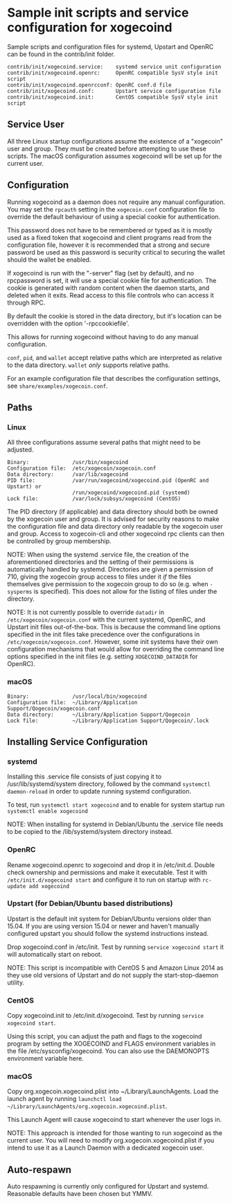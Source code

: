 Sample init scripts and service configuration for xogecoind
==========================================================

Sample scripts and configuration files for systemd, Upstart and OpenRC
can be found in the contrib/init folder.

    contrib/init/xogecoind.service:    systemd service unit configuration
    contrib/init/xogecoind.openrc:     OpenRC compatible SysV style init script
    contrib/init/xogecoind.openrcconf: OpenRC conf.d file
    contrib/init/xogecoind.conf:       Upstart service configuration file
    contrib/init/xogecoind.init:       CentOS compatible SysV style init script

Service User
---------------------------------

All three Linux startup configurations assume the existence of a "xogecoin" user
and group.  They must be created before attempting to use these scripts.
The macOS configuration assumes xogecoind will be set up for the current user.

Configuration
---------------------------------

Running xogecoind as a daemon does not require any manual configuration. You may
set the `rpcauth` setting in the `xogecoin.conf` configuration file to override
the default behaviour of using a special cookie for authentication.

This password does not have to be remembered or typed as it is mostly used
as a fixed token that xogecoind and client programs read from the configuration
file, however it is recommended that a strong and secure password be used
as this password is security critical to securing the wallet should the
wallet be enabled.

If xogecoind is run with the "-server" flag (set by default), and no rpcpassword is set,
it will use a special cookie file for authentication. The cookie is generated with random
content when the daemon starts, and deleted when it exits. Read access to this file
controls who can access it through RPC.

By default the cookie is stored in the data directory, but it's location can be overridden
with the option '-rpccookiefile'.

This allows for running xogecoind without having to do any manual configuration.

`conf`, `pid`, and `wallet` accept relative paths which are interpreted as
relative to the data directory. `wallet` *only* supports relative paths.

For an example configuration file that describes the configuration settings,
see `share/examples/xogecoin.conf`.

Paths
---------------------------------

### Linux

All three configurations assume several paths that might need to be adjusted.

    Binary:              /usr/bin/xogecoind
    Configuration file:  /etc/xogecoin/xogecoin.conf
    Data directory:      /var/lib/xogecoind
    PID file:            /var/run/xogecoind/xogecoind.pid (OpenRC and Upstart) or
                         /run/xogecoind/xogecoind.pid (systemd)
    Lock file:           /var/lock/subsys/xogecoind (CentOS)

The PID directory (if applicable) and data directory should both be owned by the
xogecoin user and group. It is advised for security reasons to make the
configuration file and data directory only readable by the xogecoin user and
group. Access to xogecoin-cli and other xogecoind rpc clients can then be
controlled by group membership.

NOTE: When using the systemd .service file, the creation of the aforementioned
directories and the setting of their permissions is automatically handled by
systemd. Directories are given a permission of 710, giving the xogecoin group
access to files under it _if_ the files themselves give permission to the
xogecoin group to do so (e.g. when `-sysperms` is specified). This does not allow
for the listing of files under the directory.

NOTE: It is not currently possible to override `datadir` in
`/etc/xogecoin/xogecoin.conf` with the current systemd, OpenRC, and Upstart init
files out-of-the-box. This is because the command line options specified in the
init files take precedence over the configurations in
`/etc/xogecoin/xogecoin.conf`. However, some init systems have their own
configuration mechanisms that would allow for overriding the command line
options specified in the init files (e.g. setting `XOGECOIND_DATADIR` for
OpenRC).

### macOS

    Binary:              /usr/local/bin/xogecoind
    Configuration file:  ~/Library/Application Support/Qogecoin/xogecoin.conf
    Data directory:      ~/Library/Application Support/Qogecoin
    Lock file:           ~/Library/Application Support/Qogecoin/.lock

Installing Service Configuration
-----------------------------------

### systemd

Installing this .service file consists of just copying it to
/usr/lib/systemd/system directory, followed by the command
`systemctl daemon-reload` in order to update running systemd configuration.

To test, run `systemctl start xogecoind` and to enable for system startup run
`systemctl enable xogecoind`

NOTE: When installing for systemd in Debian/Ubuntu the .service file needs to be copied to the /lib/systemd/system directory instead.

### OpenRC

Rename xogecoind.openrc to xogecoind and drop it in /etc/init.d.  Double
check ownership and permissions and make it executable.  Test it with
`/etc/init.d/xogecoind start` and configure it to run on startup with
`rc-update add xogecoind`

### Upstart (for Debian/Ubuntu based distributions)

Upstart is the default init system for Debian/Ubuntu versions older than 15.04. If you are using version 15.04 or newer and haven't manually configured upstart you should follow the systemd instructions instead.

Drop xogecoind.conf in /etc/init.  Test by running `service xogecoind start`
it will automatically start on reboot.

NOTE: This script is incompatible with CentOS 5 and Amazon Linux 2014 as they
use old versions of Upstart and do not supply the start-stop-daemon utility.

### CentOS

Copy xogecoind.init to /etc/init.d/xogecoind. Test by running `service xogecoind start`.

Using this script, you can adjust the path and flags to the xogecoind program by
setting the XOGECOIND and FLAGS environment variables in the file
/etc/sysconfig/xogecoind. You can also use the DAEMONOPTS environment variable here.

### macOS

Copy org.xogecoin.xogecoind.plist into ~/Library/LaunchAgents. Load the launch agent by
running `launchctl load ~/Library/LaunchAgents/org.xogecoin.xogecoind.plist`.

This Launch Agent will cause xogecoind to start whenever the user logs in.

NOTE: This approach is intended for those wanting to run xogecoind as the current user.
You will need to modify org.xogecoin.xogecoind.plist if you intend to use it as a
Launch Daemon with a dedicated xogecoin user.

Auto-respawn
-----------------------------------

Auto respawning is currently only configured for Upstart and systemd.
Reasonable defaults have been chosen but YMMV.
